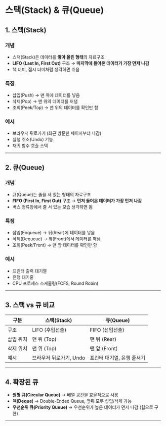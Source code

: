 # 스택(Stack) & 큐(Queue)

## 1. 스택(Stack)

### 개념
- 스택(Stack)은 데이터를 **쌓아 올린 형태**의 자료구조
- **LIFO (Last In, First Out)** 구조 → **마지막에 들어온 데이터가 가장 먼저 나감**
- 책 더미, 접시 더미처럼 생각하면 쉬움

### 특징
- 삽입(Push) → 맨 위에 데이터를 넣음
- 삭제(Pop) → 맨 위의 데이터를 꺼냄
- 조회(Peek/Top) → 맨 위의 데이터를 확인만 함

### 예시
- 브라우저 뒤로가기 (최근 방문한 페이지부터 나감)
- 실행 취소(Undo) 기능
- 재귀 함수 호출 스택

---

## 2. 큐(Queue)

### 개념
- 큐(Queue)는 줄을 서 있는 형태의 자료구조
- **FIFO (First In, First Out)** 구조 → **먼저 들어온 데이터가 가장 먼저 나감**
- 버스 정류장에서 줄 서 있는 모습 생각하면 됨

### 특징
- 삽입(Enqueue) → 뒤(Rear)에 데이터를 넣음
- 삭제(Dequeue) → 앞(Front)에서 데이터를 꺼냄
- 조회(Peek/Front) → 맨 앞 데이터를 확인만 함

### 예시
- 프린터 출력 대기열
- 은행 대기줄
- CPU 프로세스 스케줄링(FCFS, Round Robin)

---

## 3. 스택 vs 큐 비교

| 구분 | 스택(Stack) | 큐(Queue) |
|------|-------------|-----------|
| 구조 | LIFO (후입선출) | FIFO (선입선출) |
| 삽입 위치 | 맨 위 (Top) | 맨 뒤 (Rear) |
| 삭제 위치 | 맨 위 (Top) | 맨 앞 (Front) |
| 예시 | 브라우저 뒤로가기, Undo | 프린터 대기열, 은행 줄서기 |

---

## 4. 확장된 큐
- **원형 큐(Circular Queue)** → 배열 공간을 효율적으로 사용
- **덱(Deque)** → Double-Ended Queue, 앞뒤 모두 삽입/삭제 가능
- **우선순위 큐(Priority Queue)** → 우선순위가 높은 데이터가 먼저 나감 (힙으로 구현)

---
